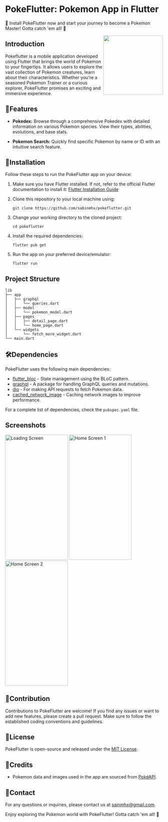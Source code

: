 # PokeFlutter: Pokemon App in Flutter

📱 Install PokeFlutter now and start your journey to become a Pokemon Master! Gotta catch 'em all! 🌟

<img align="right" src="images/screenshots/icon.png" height="190"></img>

## Introduction

Pokeflutter is a mobile application developed using Flutter that brings the world of Pokemon to your fingertips. It allows users to explore the vast collection of Pokemon creatures, learn about their characteristics. Whether you're a seasoned Pokemon Trainer or a curious explorer, PokeFlutter promises an exciting and immersive experience.

## 🚀Features

- **Pokedex:** Browse through a comprehensive Pokedex with detailed information on various Pokemon species. View their types, abilities, evolutions, and base stats.

- **Pokemon Search:** Quickly find specific Pokemon by name or ID with an intuitive search feature.


## 📱Installation

Follow these steps to run the PokeFlutter app on your device:

1. Make sure you have Flutter installed. If not, refer to the official Flutter documentation to install it: [Flutter Installation Guide](https://flutter.dev/docs/get-started/install)

2. Clone this repository to your local machine using:

    ```
    git clone https://github.com/sabinmhx/pokeflutter.git
    ```

3. Change your working directory to the cloned project:

    ```
    cd pokeflutter
    ```

4. Install the required dependencies:

    ```
    flutter pub get
    ```

5. Run the app on your preferred device/emulator:

    ```
    flutter run
    ```

## Project Structure

```
lib
├── app
│   ├── graphql
│   │   └── queries.dart
│   ├── model
│   │   └── pokemon_model.dart
│   ├── pages
│   │   ├── detail_page.dart
│   │   └── home_page.dart
│   └── widgets
│       └── fetch_more_widget.dart
└── main.dart
```

## 🛠️Dependencies

PokeFlutter uses the following main dependencies:

- [flutter_bloc](https://pub.dev/packages/flutter_bloc) - State management using the BLoC pattern.
- [graphql](https://pub.dev/packages/graphql) - A package for handling GraphQL queries and mutations.
- [dio](https://pub.dev/packages/dio) - For making API requests to fetch Pokemon data.
- [cached_network_image](https://pub.dev/packages/cached_network_image) - Caching network images to improve performance.

For a complete list of dependencies, check the `pubspec.yaml` file.

## Screenshots

<p float="left">
    <img alt="Loading Screen" src="https://raw.githubusercontent.com/sabinmhx/pokeflutter/master/assets/screenshots/pokeflutter_loading_screen.png" width="200" height="400"/>
    <img alt="Home Screen 1" src="https://raw.githubusercontent.com/sabinmhx/pokeflutter/master/assets/screenshots/pokeflutter_home_page.png" width="200" height="400"/>
    <img alt="Home Screen 2" src="https://raw.githubusercontent.com/sabinmhx/pokeflutter/master/assets/screenshots/pokeflutter_details_page.png" width="200" height="400"/>
</p>


## 🤝Contribution

Contributions to PokeFlutter are welcome! If you find any issues or want to add new features, please create a pull request. Make sure to follow the established coding conventions and guidelines.

## 📄License

PokeFlutter is open-source and released under the [MIT License](LICENSE).

## 🙏Credits

- Pokemon data and images used in the app are sourced from [PokéAPI](https://pokeapi.co/).

## 📧Contact

For any questions or inquiries, please contact us at sainmhx@gmail.com.

Enjoy exploring the Pokemon world with PokeFlutter! Gotta catch 'em all! 🌟
